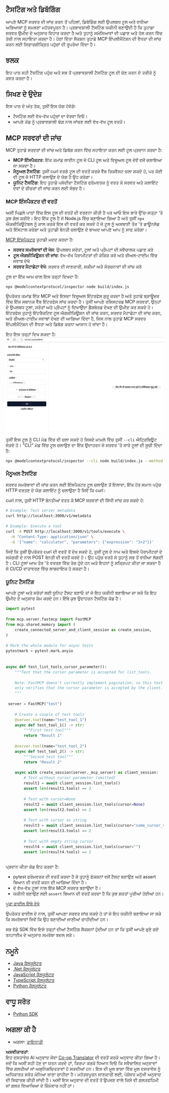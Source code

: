 <!--
CO_OP_TRANSLATOR_METADATA:
{
  "original_hash": "717f34718a773f6cf52d8445e40a96bf",
  "translation_date": "2025-05-17T12:42:04+00:00",
  "source_file": "03-GettingStarted/07-testing/README.md",
  "language_code": "pa"
}
-->
## ਟੈਸਟਿੰਗ ਅਤੇ ਡਿਬੱਗਿੰਗ

ਆਪਣੇ MCP ਸਰਵਰ ਦੀ ਜਾਂਚ ਕਰਨ ਤੋਂ ਪਹਿਲਾਂ, ਡਿਬੱਗਿੰਗ ਲਈ ਉਪਲਬਧ ਟੂਲ ਅਤੇ ਵਧੀਆ ਅਭਿਆਸਾਂ ਨੂੰ ਸਮਝਣਾ ਮਹੱਤਵਪੂਰਨ ਹੈ। ਪ੍ਰਭਾਵਸ਼ਾਲੀ ਟੈਸਟਿੰਗ ਯਕੀਨੀ ਬਣਾਉਂਦੀ ਹੈ ਕਿ ਤੁਹਾਡਾ ਸਰਵਰ ਉਮੀਦ ਦੇ ਅਨੁਸਾਰ ਵਿਹਾਰ ਕਰਦਾ ਹੈ ਅਤੇ ਤੁਹਾਨੂੰ ਸਮੱਸਿਆਵਾਂ ਦੀ ਪਛਾਣ ਅਤੇ ਹੱਲ ਕਰਨ ਵਿੱਚ ਤੇਜ਼ੀ ਨਾਲ ਸਹਾਇਤਾ ਕਰਦਾ ਹੈ। ਹੇਠਾਂ ਦਿੱਤਾ ਸੈਕਸ਼ਨ ਤੁਹਾਡੇ MCP ਇੰਪਲੀਮੈਂਟੇਸ਼ਨ ਦੀ ਵੈਧਤਾ ਦੀ ਜਾਂਚ ਕਰਨ ਲਈ ਸਿਫਾਰਸ਼ੀਕ੍ਰਿਤ ਪਹੁੰਚਾਂ ਦੀ ਰੂਪਰੇਖਾ ਦਿੰਦਾ ਹੈ।

## ਝਲਕ

ਇਹ ਪਾਠ ਸਹੀ ਟੈਸਟਿੰਗ ਪਹੁੰਚ ਅਤੇ ਸਭ ਤੋਂ ਪ੍ਰਭਾਵਸ਼ਾਲੀ ਟੈਸਟਿੰਗ ਟੂਲ ਦੀ ਚੋਣ ਕਰਨ ਦੇ ਤਰੀਕੇ ਨੂੰ ਕਵਰ ਕਰਦਾ ਹੈ।

## ਸਿਖਣ ਦੇ ਉਦੇਸ਼

ਇਸ ਪਾਠ ਦੇ ਅੰਤ ਤੱਕ, ਤੁਸੀਂ ਇਸ ਯੋਗ ਹੋਵੋਗੇ:

- ਟੈਸਟਿੰਗ ਲਈ ਵੱਖ-ਵੱਖ ਪਹੁੰਚਾਂ ਦਾ ਵੇਰਵਾ ਦਿਓ।
- ਆਪਣੇ ਕੋਡ ਨੂੰ ਪ੍ਰਭਾਵਸ਼ਾਲੀ ਢੰਗ ਨਾਲ ਜਾਂਚਣ ਲਈ ਵੱਖ-ਵੱਖ ਟੂਲ ਵਰਤੋ।

## MCP ਸਰਵਰਾਂ ਦੀ ਜਾਂਚ

MCP ਤੁਹਾਡੇ ਸਰਵਰਾਂ ਦੀ ਜਾਂਚ ਅਤੇ ਡਿਬੱਗ ਕਰਨ ਵਿੱਚ ਸਹਾਇਤਾ ਕਰਨ ਲਈ ਟੂਲ ਪ੍ਰਦਾਨ ਕਰਦਾ ਹੈ:

- **MCP ਇੰਸਪੈਕਟਰ**: ਇੱਕ ਕਮਾਂਡ ਲਾਈਨ ਟੂਲ ਜੋ CLI ਟੂਲ ਅਤੇ ਵਿਜ਼ੂਅਲ ਟੂਲ ਦੋਵੇਂ ਵਜੋਂ ਚਲਾਇਆ ਜਾ ਸਕਦਾ ਹੈ।
- **ਮੈਨੂਅਲ ਟੈਸਟਿੰਗ**: ਤੁਸੀਂ curl ਵਰਗੇ ਟੂਲ ਦੀ ਵਰਤੋਂ ਕਰਕੇ ਵੈੱਬ ਰਿਕਵੈਸਟ ਚਲਾ ਸਕਦੇ ਹੋ, ਪਰ ਕੋਈ ਵੀ ਟੂਲ ਜੋ HTTP ਚਲਾਉਣ ਦੇ ਯੋਗ ਹੈ ਉਹ ਕਰੇਗਾ।
- **ਯੂਨਿਟ ਟੈਸਟਿੰਗ**: ਇਹ ਤੁਹਾਡੇ ਪਸੰਦੀਦਾ ਟੈਸਟਿੰਗ ਫਰੇਮਵਰਕ ਨੂੰ ਵਰਤ ਕੇ ਸਰਵਰ ਅਤੇ ਕਲਾਇੰਟ ਦੋਵਾਂ ਦੇ ਫੀਚਰਾਂ ਦੀ ਜਾਂਚ ਕਰਨ ਲਈ ਸੰਭਵ ਹੈ।

### MCP ਇੰਸਪੈਕਟਰ ਦੀ ਵਰਤੋਂ

ਅਸੀਂ ਪਿਛਲੇ ਪਾਠਾਂ ਵਿੱਚ ਇਸ ਟੂਲ ਦੀ ਵਰਤੋਂ ਦੀ ਵਰਣਨਾ ਕੀਤੀ ਹੈ ਪਰ ਆਓ ਇਸ ਬਾਰੇ ਉੱਚ-ਸਤ੍ਹਾ 'ਤੇ ਕੁਝ ਗੱਲ ਕਰੀਏ। ਇਹ ਇੱਕ ਟੂਲ ਹੈ ਜੋ Node.js ਵਿੱਚ ਬਣਾਇਆ ਗਿਆ ਹੈ ਅਤੇ ਤੁਸੀਂ `npx` ਐਕਜ਼ੀਕਿਊਟੇਬਲ ਨੂੰ ਕਾਲ ਕਰਕੇ ਇਸ ਦੀ ਵਰਤੋਂ ਕਰ ਸਕਦੇ ਹੋ ਜੋ ਟੂਲ ਨੂੰ ਅਸਥਾਈ ਤੌਰ 'ਤੇ ਡਾਊਨਲੋਡ ਅਤੇ ਇੰਸਟਾਲ ਕਰੇਗਾ ਅਤੇ ਤੁਹਾਡੀ ਬੇਨਤੀ ਚਲਾਉਣ ਦੇ ਬਾਅਦ ਆਪਣੇ ਆਪ ਨੂੰ ਸਾਫ ਕਰੇਗਾ।

[MCP ਇੰਸਪੈਕਟਰ](https://github.com/modelcontextprotocol/inspector) ਤੁਹਾਡੀ ਮਦਦ ਕਰਦਾ ਹੈ:

- **ਸਰਵਰ ਸਮਰੱਥਾਵਾਂ ਦੀ ਖੋਜ**: ਉਪਲਬਧ ਸਰੋਤਾਂ, ਟੂਲਾਂ ਅਤੇ ਪ੍ਰੋੰਪਟਾਂ ਦੀ ਸਵੈਚਾਲਕ ਪਛਾਣ ਕਰੋ
- **ਟੂਲ ਐਗਜ਼ੀਕਿਊਸ਼ਨ ਦੀ ਜਾਂਚ**: ਵੱਖ-ਵੱਖ ਪੈਰਾਮੀਟਰਾਂ ਦੀ ਕੋਸ਼ਿਸ਼ ਕਰੋ ਅਤੇ ਰੀਅਲ-ਟਾਈਮ ਵਿੱਚ ਜਵਾਬ ਦੇਖੋ
- **ਸਰਵਰ ਮੈਟਾਡੇਟਾ ਵੇਖੋ**: ਸਰਵਰ ਦੀ ਜਾਣਕਾਰੀ, ਸਕੀਮਾਂ ਅਤੇ ਸੰਰਚਨਾਵਾਂ ਦੀ ਜਾਂਚ ਕਰੋ

ਟੂਲ ਦਾ ਇੱਕ ਆਮ ਚਾਲ ਇਸ ਤਰ੍ਹਾਂ ਦਿਖਦਾ ਹੈ:

```bash
npx @modelcontextprotocol/inspector node build/index.js
```

ਉਪਰੋਕਤ ਕਮਾਂਡ ਇੱਕ MCP ਅਤੇ ਇਸਦਾ ਵਿਜ਼ੂਅਲ ਇੰਟਰਫੇਸ ਸ਼ੁਰੂ ਕਰਦਾ ਹੈ ਅਤੇ ਤੁਹਾਡੇ ਬ੍ਰਾਊਜ਼ਰ ਵਿੱਚ ਇੱਕ ਸਥਾਨਕ ਵੈੱਬ ਇੰਟਰਫੇਸ ਲਾਂਚ ਕਰਦਾ ਹੈ। ਤੁਸੀਂ ਆਪਣੇ ਰਜਿਸਟਰਡ MCP ਸਰਵਰਾਂ, ਉਨ੍ਹਾਂ ਦੇ ਉਪਲਬਧ ਟੂਲਾਂ, ਸਰੋਤਾਂ ਅਤੇ ਪ੍ਰੋੰਪਟਾਂ ਨੂੰ ਦਿਖਾਉਂਦਾ ਡੈਸ਼ਬੋਰਡ ਦੇਖਣ ਦੀ ਉਮੀਦ ਕਰ ਸਕਦੇ ਹੋ। ਇੰਟਰਫੇਸ ਤੁਹਾਨੂੰ ਇੰਟਰੈਕਟਿਵ ਟੂਲ ਐਗਜ਼ੀਕਿਊਸ਼ਨ ਦੀ ਜਾਂਚ ਕਰਨ, ਸਰਵਰ ਮੈਟਾਡੇਟਾ ਦੀ ਜਾਂਚ ਕਰਨ, ਅਤੇ ਰੀਅਲ-ਟਾਈਮ ਜਵਾਬਾਂ ਦੇਖਣ ਦੀ ਆਗਿਆ ਦਿੰਦਾ ਹੈ, ਜਿਸ ਨਾਲ ਤੁਹਾਡੇ MCP ਸਰਵਰ ਇੰਪਲੀਮੈਂਟੇਸ਼ਨ ਦੀ ਵੈਧਤਾ ਅਤੇ ਡਿਬੱਗ ਕਰਨਾ ਆਸਾਨ ਹੋ ਜਾਂਦਾ ਹੈ।

ਇਹ ਇਸ ਤਰ੍ਹਾਂ ਦਿਖ ਸਕਦਾ ਹੈ: ![Inspector](../../../../translated_images/connect.e0d648e6ecb359d05b60bba83261a6e6e73feb05290c47543a9994ca02e78886.pa.png)

ਤੁਸੀਂ ਇਸ ਟੂਲ ਨੂੰ CLI ਮੋਡ ਵਿੱਚ ਵੀ ਚਲਾ ਸਕਦੇ ਹੋ ਜਿਸਦੇ ਮਾਮਲੇ ਵਿੱਚ ਤੁਸੀਂ `--cli` ਐਟ੍ਰਿਬਿਊਟ ਜੋੜਦੇ ਹੋ। "CLI" ਮੋਡ ਵਿੱਚ ਟੂਲ ਚਲਾਉਣ ਦਾ ਇੱਕ ਉਦਾਹਰਨ ਜੋ ਸਰਵਰ 'ਤੇ ਸਾਰੇ ਟੂਲਾਂ ਦੀ ਸੂਚੀ ਦਿੰਦਾ ਹੈ:

```sh
npx @modelcontextprotocol/inspector --cli node build/index.js --method tools/list
```

### ਮੈਨੂਅਲ ਟੈਸਟਿੰਗ

ਸਰਵਰ ਸਮਰੱਥਾਵਾਂ ਦੀ ਜਾਂਚ ਕਰਨ ਲਈ ਇੰਸਪੈਕਟਰ ਟੂਲ ਚਲਾਉਣ ਤੋਂ ਇਲਾਵਾ, ਇੱਕ ਹੋਰ ਸਮਾਨ ਪਹੁੰਚ HTTP ਵਰਤਣ ਦੇ ਯੋਗ ਕਲਾਇੰਟ ਨੂੰ ਚਲਾਉਣਾ ਹੈ ਜਿਵੇਂ ਕਿ curl।

curl ਨਾਲ, ਤੁਸੀਂ HTTP ਬੇਨਤੀਆਂ ਵਰਤ ਕੇ MCP ਸਰਵਰਾਂ ਦੀ ਸਿੱਧੀ ਜਾਂਚ ਕਰ ਸਕਦੇ ਹੋ:

```bash
# Example: Test server metadata
curl http://localhost:3000/v1/metadata

# Example: Execute a tool
curl -X POST http://localhost:3000/v1/tools/execute \
  -H "Content-Type: application/json" \
  -d '{"name": "calculator", "parameters": {"expression": "2+2"}}'
```

ਜਿਵੇਂ ਕਿ ਤੁਸੀਂ ਉਪਰੋਕਤ curl ਦੀ ਵਰਤੋਂ ਤੋਂ ਦੇਖ ਸਕਦੇ ਹੋ, ਤੁਸੀਂ ਟੂਲ ਦੇ ਨਾਮ ਅਤੇ ਇਸਦੇ ਪੈਰਾਮੀਟਰਾਂ ਦੇ ਸਮੱਗਰੀ ਦੇ ਨਾਲ POST ਬੇਨਤੀ ਦੀ ਵਰਤੋਂ ਕਰਦੇ ਹੋ। ਉਹ ਪਹੁੰਚ ਵਰਤੋ ਜੋ ਤੁਹਾਨੂੰ ਸਭ ਤੋਂ ਵਧੀਆ ਲੱਗਦੀ ਹੈ। CLI ਟੂਲਾਂ ਆਮ ਤੌਰ 'ਤੇ ਵਰਤਣ ਵਿੱਚ ਤੇਜ਼ ਹੁੰਦੇ ਹਨ ਅਤੇ ਇਹਨਾਂ ਨੂੰ ਸਕ੍ਰਿਪਟ ਕੀਤਾ ਜਾ ਸਕਦਾ ਹੈ ਜੋ CI/CD ਵਾਤਾਵਰਣ ਵਿੱਚ ਲਾਭਦਾਇਕ ਹੋ ਸਕਦਾ ਹੈ।

### ਯੂਨਿਟ ਟੈਸਟਿੰਗ

ਆਪਣੇ ਟੂਲਾਂ ਅਤੇ ਸਰੋਤਾਂ ਲਈ ਯੂਨਿਟ ਟੈਸਟ ਬਣਾਓ ਤਾਂ ਜੋ ਇਹ ਯਕੀਨੀ ਬਣਾਇਆ ਜਾ ਸਕੇ ਕਿ ਇਹ ਉਮੀਦ ਦੇ ਅਨੁਸਾਰ ਕੰਮ ਕਰਦੇ ਹਨ। ਇੱਥੇ ਕੁਝ ਉਦਾਹਰਨ ਟੈਸਟਿੰਗ ਕੋਡ ਹੈ।

```python
import pytest

from mcp.server.fastmcp import FastMCP
from mcp.shared.memory import (
    create_connected_server_and_client_session as create_session,
)

# Mark the whole module for async tests
pytestmark = pytest.mark.anyio


async def test_list_tools_cursor_parameter():
    """Test that the cursor parameter is accepted for list_tools.

    Note: FastMCP doesn't currently implement pagination, so this test
    only verifies that the cursor parameter is accepted by the client.
    """

 server = FastMCP("test")

    # Create a couple of test tools
    @server.tool(name="test_tool_1")
    async def test_tool_1() -> str:
        """First test tool"""
        return "Result 1"

    @server.tool(name="test_tool_2")
    async def test_tool_2() -> str:
        """Second test tool"""
        return "Result 2"

    async with create_session(server._mcp_server) as client_session:
        # Test without cursor parameter (omitted)
        result1 = await client_session.list_tools()
        assert len(result1.tools) == 2

        # Test with cursor=None
        result2 = await client_session.list_tools(cursor=None)
        assert len(result2.tools) == 2

        # Test with cursor as string
        result3 = await client_session.list_tools(cursor="some_cursor_value")
        assert len(result3.tools) == 2

        # Test with empty string cursor
        result4 = await client_session.list_tools(cursor="")
        assert len(result4.tools) == 2
    
```

ਪ੍ਰਦਾਨ ਕੀਤਾ ਕੋਡ ਇਹ ਕਰਦਾ ਹੈ:

- pytest ਫਰੇਮਵਰਕ ਦੀ ਵਰਤੋਂ ਕਰਦਾ ਹੈ ਜੋ ਤੁਹਾਨੂੰ ਫੰਕਸ਼ਨਾਂ ਵਜੋਂ ਟੈਸਟ ਬਣਾਉਣ ਅਤੇ assert ਬਿਆਨ ਦੀ ਵਰਤੋਂ ਕਰਨ ਦੀ ਆਗਿਆ ਦਿੰਦਾ ਹੈ।
- ਦੋ ਵੱਖ-ਵੱਖ ਟੂਲਾਂ ਨਾਲ ਇੱਕ MCP ਸਰਵਰ ਬਣਾਉਂਦਾ ਹੈ।
- ਯਕੀਨੀ ਬਣਾਉਣ ਲਈ `assert` ਬਿਆਨ ਦੀ ਵਰਤੋਂ ਕਰਦਾ ਹੈ ਕਿ ਕੁਝ ਸ਼ਰਤਾਂ ਪੂਰੀਆਂ ਹੋਈਆਂ ਹਨ।

[ਪੂਰਾ ਫਾਈਲ ਇੱਥੇ ਵੇਖੋ](https://github.com/modelcontextprotocol/python-sdk/blob/main/tests/client/test_list_methods_cursor.py)

ਉਪਰੋਕਤ ਫਾਈਲ ਦੇ ਨਾਲ, ਤੁਸੀਂ ਆਪਣਾ ਸਰਵਰ ਜਾਂਚ ਸਕਦੇ ਹੋ ਤਾਂ ਜੋ ਇਹ ਯਕੀਨੀ ਬਣਾਇਆ ਜਾ ਸਕੇ ਕਿ ਸਮਰੱਥਾਵਾਂ ਜਿਵੇਂ ਕਿ ਉਹ ਬਣਾਈਆਂ ਜਾਣੀਆਂ ਚਾਹੀਦੀਆਂ ਹਨ।

ਸਭ ਵੱਡੇ SDK ਵਿੱਚ ਇਸੇ ਤਰ੍ਹਾਂ ਦੀਆਂ ਟੈਸਟਿੰਗ ਸੈਕਸ਼ਨਾਂ ਹੁੰਦੀਆਂ ਹਨ ਤਾਂ ਕਿ ਤੁਸੀਂ ਆਪਣੇ ਚੁਣੇ ਗਏ ਰਨਟਾਈਮ ਦੇ ਅਨੁਸਾਰ ਸਮਰੱਥਾ ਬਦਲ ਸਕੋ।

## ਨਮੂਨੇ

- [Java ਕੈਲਕੂਲੇਟਰ](../samples/java/calculator/README.md)
- [.Net ਕੈਲਕੂਲੇਟਰ](../../../../03-GettingStarted/samples/csharp)
- [JavaScript ਕੈਲਕੂਲੇਟਰ](../samples/javascript/README.md)
- [TypeScript ਕੈਲਕੂਲੇਟਰ](../samples/typescript/README.md)
- [Python ਕੈਲਕੂਲੇਟਰ](../../../../03-GettingStarted/samples/python) 

## ਵਾਧੂ ਸਰੋਤ

- [Python SDK](https://github.com/modelcontextprotocol/python-sdk)

## ਅਗਲਾ ਕੀ ਹੈ

- ਅਗਲਾ: [ਤਾਇਨਾਤੀ](03-GettingStarted/08-deployment/README.md)

**ਅਸਵੀਕਾਰਤਾਂ**:  
ਇਹ ਦਸਤਾਵੇਜ਼ AI ਅਨੁਵਾਦ ਸੇਵਾ [Co-op Translator](https://github.com/Azure/co-op-translator) ਦੀ ਵਰਤੋਂ ਕਰਕੇ ਅਨੁਵਾਦ ਕੀਤਾ ਗਿਆ ਹੈ। ਜਦੋਂ ਕਿ ਅਸੀਂ ਸਹੀ ਹੋਣ ਦਾ ਯਤਨ ਕਰਦੇ ਹਾਂ, ਕਿਰਪਾ ਕਰਕੇ ਧਿਆਨ ਦਿਓ ਕਿ ਸਵੈਚਾਲਿਤ ਅਨੁਵਾਦਾਂ ਵਿੱਚ ਗਲਤੀਆਂ ਜਾਂ ਅਸੁਨਿਸ਼ਚਿਤਤਾਵਾਂ ਹੋ ਸਕਦੀਆਂ ਹਨ। ਇਸ ਦੀ ਮੂਲ ਭਾਸ਼ਾ ਵਿੱਚ ਮੂਲ ਦਸਤਾਵੇਜ਼ ਨੂੰ ਅਧਿਕਾਰਤ ਸਰੋਤ ਮੰਨਿਆ ਜਾਣਾ ਚਾਹੀਦਾ ਹੈ। ਮਹੱਤਵਪੂਰਨ ਜਾਣਕਾਰੀ ਲਈ, ਪੇਸ਼ੇਵਰ ਮਨੁੱਖੀ ਅਨੁਵਾਦ ਦੀ ਸਿਫਾਰਸ਼ ਕੀਤੀ ਜਾਂਦੀ ਹੈ। ਅਸੀਂ ਇਸ ਅਨੁਵਾਦ ਦੀ ਵਰਤੋਂ ਤੋਂ ਉਪਜਣ ਵਾਲੇ ਕਿਸੇ ਵੀ ਗਲਤਫਹਿਮੀ ਜਾਂ ਗਲਤ ਵਿਆਖਿਆ ਦੇ ਜ਼ਿੰਮੇਵਾਰ ਨਹੀਂ ਹਾਂ।